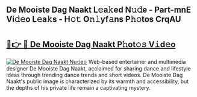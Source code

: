 ## De Mooiste Dag Naakt L𝚎a𝚔ed N𝚞𝚍e - Part-mnE Vi𝚍𝚎o L𝚎a𝚔s - H𝚘𝚝 O𝚗𝚕yf𝚊ns P𝚑𝚘tos CrqAU

# <h2><a href="http://kf37q8m.oniu.top/?m=De+Mooiste+Dag+Naakt">🔗👉 🔴 De Mooiste Dag Naakt P𝚑ot𝚘𝚜 V𝚒d𝚎o</a></h2>

[![De Mooiste Dag Naakt Nu𝚍e𝚜](https://i.imgur.com/0qMVB7G.gif)](http://kf37q8m.oniu.top/?m=De+Mooiste+Dag+Naakt)
Web-based entertainer and multimedia designer De Mooiste Dag Naakt, acclaimed for sharing dance and lifestyle ideas through trending dance trends and short videos. De Mooiste Dag Naakt's public image is characterized by its warmth and accessibility, but the depths of his private life remain a captivating mystery.  
